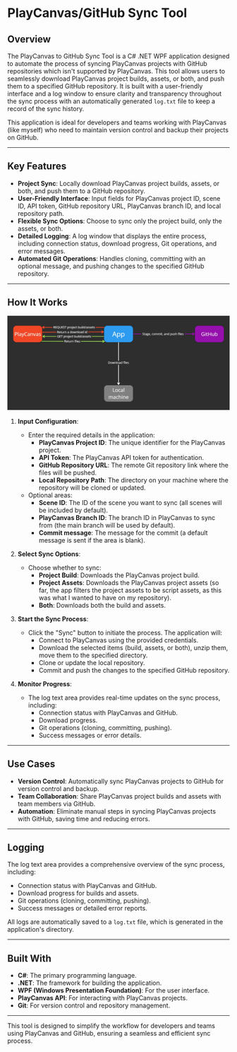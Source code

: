 # PlayCanvas/GitHub Sync Tool

## Overview

The PlayCanvas to GitHub Sync Tool is a C# .NET WPF application designed to automate the process of syncing PlayCanvas projects with GitHub repositories which isn't supported by PlayCanvas. This tool allows users to seamlessly download PlayCanvas project builds, assets, or both, and push them to a specified GitHub repository. It is built with a user-friendly interface and a log window to ensure clarity and transparency throughout the sync process with an automatically generated `log.txt` file to keep a record of the sync history.

This application is ideal for developers and teams working with PlayCanvas (like myself) who need to maintain version control and backup their projects on GitHub.

---

## Key Features

- **Project Sync**: Locally download PlayCanvas project builds, assets, or both, and push them to a GitHub repository.
- **User-Friendly Interface**: Input fields for PlayCanvas project ID, scene ID, API token, GitHub repository URL, PlayCanvas branch ID, and local repository path.
- **Flexible Sync Options**: Choose to sync only the project build, only the assets, or both.
- **Detailed Logging**: A log window that displays the entire process, including connection status, download progress, Git operations, and error messages.
- **Automated Git Operations**: Handles cloning, committing with an optional message, and pushing changes to the specified GitHub repository.

---

## How It Works

![Process Diagram](./Images/ProcessDiagram.jpg)

1. **Input Configuration**:
   - Enter the required details in the application:
     - **PlayCanvas Project ID**: The unique identifier for the PlayCanvas project.
     - **API Token**: The PlayCanvas API token for authentication.
     - **GitHub Repository URL**: The remote Git repository link where the files will be pushed.
     - **Local Repository Path**: The directory on your machine where the repository will be cloned or updated.
   - Optional areas:
     - **Scene ID**: The ID of the scene you want to sync (all scenes will be included by default).
     - **PlayCanvas Branch ID**: The branch ID in PlayCanvas to sync from (the main branch will be used by default).
     - **Commit message**: The message for the commit (a default message is sent if the area is blank).

2. **Select Sync Options**:
   - Choose whether to sync:
     - **Project Build**: Downloads the PlayCanvas project build.
     - **Project Assets**: Downloads the PlayCanvas project assets (so far, the app filters the project assets to be script assets, as this was what I wanted to have on my repository).
     - **Both**: Downloads both the build and assets.

3. **Start the Sync Process**:
   - Click the "Sync" button to initiate the process. The application will:
     - Connect to PlayCanvas using the provided credentials.
     - Download the selected items (build, assets, or both), unzip them, move them to the specified directory.
     - Clone or update the local repository.
     - Commit and push the changes to the specified GitHub repository.

4. **Monitor Progress**:
   - The log text area provides real-time updates on the sync process, including:
     - Connection status with PlayCanvas and GitHub.
     - Download progress.
     - Git operations (cloning, committing, pushing).
     - Success messages or error details.

---

## Use Cases

- **Version Control**: Automatically sync PlayCanvas projects to GitHub for version control and backup.
- **Team Collaboration**: Share PlayCanvas project builds and assets with team members via GitHub.
- **Automation**: Eliminate manual steps in syncing PlayCanvas projects with GitHub, saving time and reducing errors.

---

## Logging

The log text area provides a comprehensive overview of the sync process, including:

- Connection status with PlayCanvas and GitHub.
- Download progress for builds and assets.
- Git operations (cloning, committing, pushing).
- Success messages or detailed error reports.

All logs are automatically saved to a `log.txt` file, which is generated in the application's directory.

---

## Built With

- **C#**: The primary programming language.
- **.NET**: The framework for building the application.
- **WPF (Windows Presentation Foundation)**: For the user interface.
- **PlayCanvas API**: For interacting with PlayCanvas projects.
- **Git**: For version control and repository management.

---

This tool is designed to simplify the workflow for developers and teams using PlayCanvas and GitHub, ensuring a seamless and efficient sync process.